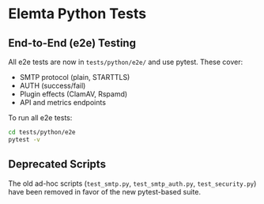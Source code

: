 # Elemta Python Tests

## End-to-End (e2e) Testing

All e2e tests are now in `tests/python/e2e/` and use pytest. These cover:
- SMTP protocol (plain, STARTTLS)
- AUTH (success/fail)
- Plugin effects (ClamAV, Rspamd)
- API and metrics endpoints

To run all e2e tests:

```sh
cd tests/python/e2e
pytest -v
```

## Deprecated Scripts

The old ad-hoc scripts (`test_smtp.py`, `test_smtp_auth.py`, `test_security.py`) have been removed in favor of the new pytest-based suite. 